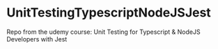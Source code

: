 # UnitTestingTypescriptNodeJSJest
Repo from the udemy course: Unit Testing for Typescript &amp; NodeJS Developers with Jest 
